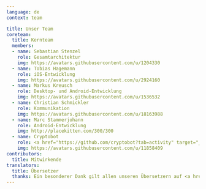 ```yaml
---
language: de
context: team

title: Unser Team
coreteam:
  title: Kernteam
  members:
  - name: Sebastian Stenzel
    role: Gesamtarchitektur
    img: https://avatars.githubusercontent.com/u/1204330
  - name: Tobias Hagemann
    role: iOS-Entwicklung
    img: https://avatars.githubusercontent.com/u/2924160
  - name: Markus Kreusch
    role: Desktop- und Android-Entwicklung
    img: https://avatars.githubusercontent.com/u/1536532
  - name: Christian Schmickler
    role: Kommunikation
    img: https://avatars.githubusercontent.com/u/18163988
  - name: Marc Stammerjohann
    role: Android-Entwicklung
    img: http://placekitten.com/300/300
  - name: Cryptobot
    role: <a href="https://github.com/cryptobot?tab=activity" target="_blank">Release Manager</a>
    img: https://avatars.githubusercontent.com/u/11858409
contributors:
  title: Mitwirkende
translators:
  title: Übersetzer
  thanks: Ein besonderer Dank gilt allen unseren Übersetzern auf <a href="https://poeditor.com/projects/po_edit?id=52217" target="_blank">POEditor</a>, die Cryptomator auf vielen verschiedenen Sprachen verfügbar gemacht haben.
---
```

